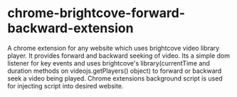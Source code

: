 # chrome-brightcove-forward-backward-extension
A chrome extension for any website which uses brightcove video library player. It provides forward and backward seeking of video. Its a simple dom listener for key events and uses brightcove's library(currentTime and duration methods on videojs.getPlayers() object) to forward or backward seek a video being played. Chrome extensions background script is used for injecting script into desired website.
